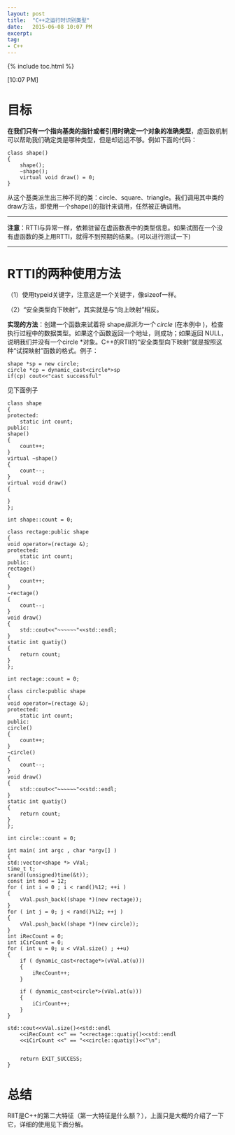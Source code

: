 ```yaml
---
layout: post
title:  "C++之运行时识别类型"
date:   2015-06-08 10:07 PM
excerpt:
tag:
- C++
---
```


{% include toc.html %}

[10:07 PM]

# 目标
**在我们只有一个指向基类的指针或者引用时确定一个对象的准确类型**，虚函数机制可以帮助我们确定类是哪种类型，但是却远远不够。例如下面的代码：

    class shape()
    {
		shape();
		~shape();
    	virtual void draw() = 0;
    }

从这个基类派生出三种不同的类：circle、square、triangle。我们调用其中类的draw方法，即使用一个shape()的指针来调用，任然被正确调用。

***
**注意**：RTTI与异常一样，依赖驻留在虚函数表中的类型信息。如果试图在一个没有虚函数的类上用RTTI，就得不到预期的结果。(可以进行测试一下)

*** 

# RTTI的两种使用方法
（1）使用typeid关键字，注意这是一个关键字，像sizeof一样。

（2）“安全类型向下映射”，其实就是与“向上映射”相反。

**实现的方法**：创建一个函数来试着将 shape*指派为一个 circle* (在本例中 )，检查执行过程中的数据类型。如果这个函数返回一个地址，则成功；如果返回 NULL，说明我们并没有一个circle *对象。C++的RTII的“安全类型向下映射”就是按照这种“试探映射”函数的格式。例子：

    shape *sp = new circle;
    circle *cp = dynamic_cast<circle*>sp
    if(cp) cout<<"cast successful"
    
见下面例子

    class shape
    {
    protected:
    	static int count;
    public:
	shape()
	{
		count++;
	}
	virtual ~shape() 
	{
		count--;
	}
	virtual void draw() 
	{

	}
    };
    
    int shape::count = 0;
    
    class rectage:public shape
    {
	void operator=(rectage &);
    protected:
    	static int count;
    public:
	rectage()
	{
		count++;
	}
	~rectage()
	{
		count--;
	}
	void draw()
	{
		std::cout<<"~~~~~~"<<std::endl;
	}
	static int quatiy()
	{
		return count;
	}
    };
    
    int rectage::count = 0;
    
    class circle:public shape
    {
	void operator=(rectage &);
    protected:
    	static int count;
    public:
	circle()
	{
		count++;
	}
	~circle()
	{
		count--;
	}
	void draw()
	{
		std::cout<<"~~~~~~"<<std::endl;
	}
	static int quatiy()
	{
		return count;
	}
    };
    
    int circle::count = 0;
    
    int main( int argc , char *argv[] )
    {
	std::vector<shape *> vVal;
	time_t t;
	srand((unsigned)time(&t));
	const int mod = 12;
	for ( int i = 0 ; i < rand()%12; ++i )
	{
		vVal.push_back((shape *)(new rectage));
	}
	for ( int j = 0; j < rand()%12; ++j )
	{
		vVal.push_back((shape *)(new circle));
	}
	int iRecCount = 0;
	int iCirCount = 0;
	for ( int u = 0; u < vVal.size() ; ++u)
	{
		if ( dynamic_cast<rectage*>(vVal.at(u)))
		{
			iRecCount++;
		}

		if ( dynamic_cast<circle*>(vVal.at(u)))
		{
			iCirCount++;
		}
	}

	std::cout<<vVal.size()<<std::endl
		<<iRecCount <<" == "<<rectage::quatiy()<<std::endl
		<<iCirCount <<" == "<<circle::quatiy()<<"\n";

    
    	return EXIT_SUCCESS;
    }
    

# 总结
RIIT是C++的第二大特征（第一大特征是什么额？），上面只是大概的介绍了一下它，详细的使用见下面分解。










